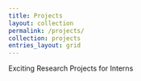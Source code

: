 ```yaml
---
title: Projects
layout: collection
permalink: /projects/
collection: projects
entries_layout: grid
---
```

Exciting Research Projects for Interns